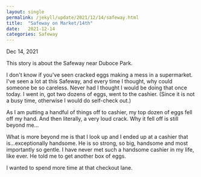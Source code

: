 ```yaml
---
layout: single
permalink: /jekyll/update/2021/12/14/safeway.html
title:  "Safeway on Market/14th"
date:   2021-12-14
categories: Safeway
---
```

Dec 14, 2021

This story is about the Safeway near Duboce Park.

I don't know if you've seen cracked eggs making a mess in a supermarket. I've seen a lot at this Safeway, and every time I thought, why could someone be so careless. Never had I thought I would be doing that once today. I went in, got two dozens of eggs, went to the cashier. (Since it is not a busy time, otherwise I would do self-check out.)

As I am putting a handful of things off to cashier, my top dozen of eggs fell off my hand. And then literally, a very loud crack. Why it fell off is still beyond me...

What is more beyond me is that I look up and I ended up at a cashier that is...exceptionally handsome. He is so strong, so big, handsome and most importantly so gentle. I have never met such a handsome cashier in my life, like ever. He told me to get another box of eggs.

I wanted to spend more time at that checkout lane.

